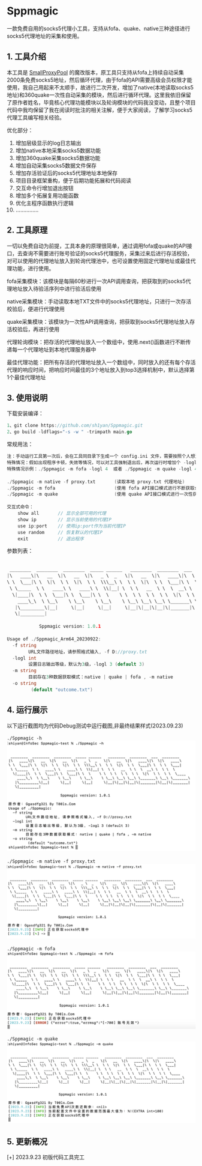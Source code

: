 # Sppmagic
一款免费自用的socks5代理小工具，支持从fofa、quake、native三种途径进行socks5代理地址的采集和使用。

## 1. 工具介绍

本工具是 [SmallProxyPool](https://github.com/Ggasdfg321/SmallProxyPool) 的魔改版本，原工具只支持从fofa上持续自动采集2000条免费socks5地址，然后循环代理，由于fofa的API需要高级会员权限才能使用，我自己用起来不太顺手，故进行二次开发，增加了native(本地读取socks5地址)和360quake一次性自动采集的模块，然后进行循环代理。这里我依旧保留了原作者姓名，毕竟核心代理功能模块以及轮询模块的代码我没变动，且整个项目代码中我均保留了我在阅读时批注的相关注解，便于大家阅读，了解学习socks5代理工具编写相关经验。

优化部分：

1. 增加层级显示的log日志输出
2. 增加native本地采集socks5数据功能
3. 增加360quake采集socks5数据功能
4. 增加自动采集socks5数据文件保存
5. 增加存活验证后的socks5代理地址本地保存
6. 项目目录框架重构，便于后期功能拓展和代码阅读
7. 交互命令行增加退出按钮
8. 增加多个拓展复用功能函数
9. 优化主程序函数执行逻辑
10. ...............

## 2. 工具原理

一切以免费自动为前提，工具本身的原理很简单，通过调用fofa或quake的API接口，去查询不需要进行账号验证的socks5代理服务，采集过来后进行存活校验，对可以使用的代理地址放入到轮询代理池中，也可设置使用固定代理地址或最佳代理功能，进行使用。

fofa采集模块：该模块是每隔60秒进行一次API调用查询，把获取到的socks5代理地址放入待验活序列中进行验活后使用

native采集模块：手动读取本地TXT文件中的socks5代理地址，只进行一次存活校验后，便进行代理使用

quake采集模块：该模块为一次性API调用查询，把获取到socks5代理地址放入存活校验后，再进行使用

代理轮询模块：把存活的代理地址放入一个数组中，使用.next()函数进行不断传递每一个代理地址到本地代理服务器中

最佳代理功能：把所有存活的代理地址放入一个数组中，同时放入的还有每个存活代理的响应时间，把响应时间最佳的3个地址放入到top3选择机制中，默认选择第1个最佳代理地址

## 3. 使用说明

下载安装编译：

```go
1、git clone https://github.com/sh1yan/Sppmagic.git
2、go build -ldflags="-s -w " -trimpath main.go
```

常规用法：

``` go
注：手动运行工具第一次后，会在工具同目录下生成一个 config.ini 文件，需要按照个人想法进行配置对应的参数信息
特殊情况：假如出现程序卡顿，失效等情况，可以对工具强制退出后，再次运行时增加个 -logl 4 或者 -logl 5 进行查看具体问题原因
特殊情况示例：./Sppmagic -m fofa -logl 4  或者 ./Sppmagic -m quake -logl 4 等

./Sppmagic -m native -f proxy.txt       (读取本地 proxy.txt 代理地址)
./Sppmagic -m fofa                      (使用 fofa API接口模式进行不断获取socks5代理地址)
./Sppmagic -m quake                     (使用 quake API接口模式进行一次性获取socks5代理地址)

交互式命令：
	show all       // 显示全部可用的代理
	show ip	       // 显示当前使用的代理IP
	use ip:port    // 使用ip:port作为当前代理IP
	use random     // 恢复默认的代理IP
	exit           // 退出程序
```

参数列表：

```go

 ________  ________  ________  _____ ______   ________  ________  ___  ________     
|\   ____\|\   __  \|\   __  \|\   _ \  _   \|\   __  \|\   ____\|\  \|\   ____\    
\ \  \___|\ \  \|\  \ \  \|\  \ \  \\\__\ \  \ \  \|\  \ \  \___|\ \  \ \  \___|    
 \ \_____  \ \   ____\ \   ____\ \  \\|__| \  \ \   __  \ \  \  __\ \  \ \  \       
  \|____|\  \ \  \___|\ \  \___|\ \  \    \ \  \ \  \ \  \ \  \|\  \ \  \ \  \____  
    ____\_\  \ \__\    \ \__\    \ \__\    \ \__\ \__\ \__\ \_______\ \__\ \_______\
   |\_________\|__|     \|__|     \|__|     \|__|\|__|\|__|\|_______|\|__|\|_______|
   \|_________|                                                                     

			Sppmagic version: 1.0.1

Usage of ./Sppmagic_Arm64_20230922:
  -f string
    	URL文件路径地址，请参照格式输入, -f D://proxy.txt
  -logl int
    	设置日志输出等级，默认为3级，-logl 3 (default 3)
  -m string
    	目前存在3种数据获取模式：native | quake | fofa , -m native
  -o string
    	 (default "outcome.txt")

```

## 4. 运行展示
以下运行截图均为代码Debug测试中运行截图,非最终结果样式(2023.09.23)  

`./Sppmagic -h`
![1](./image/1.png)

`./Sppmagic -m native -f proxy.txt`
![2](./image/2.png)

`./Sppmagic -m fofa`
![3](./image/3.png)

`./Sppmagic -m quake`
![4](./image/4.png)

## 5. 更新概况
[+] 2023.9.23 初版代码工具完工



